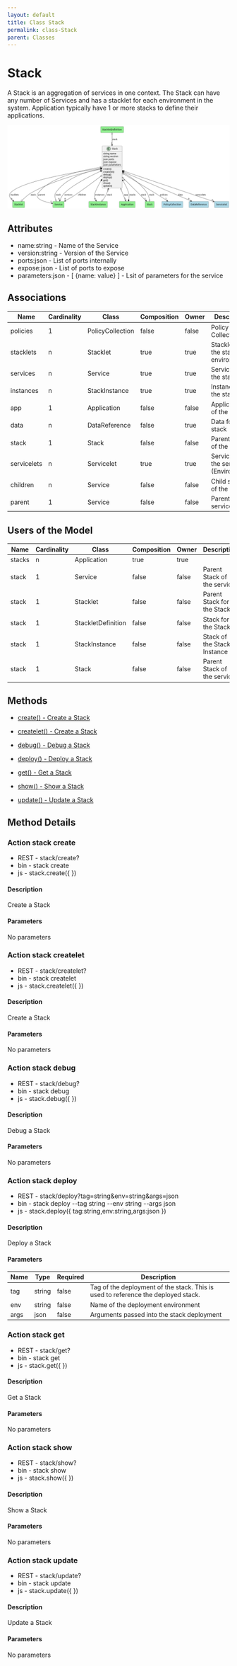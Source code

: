 ```yaml
---
layout: default
title: Class Stack
permalink: class-Stack
parent: Classes
---
```


# Stack

A Stack is an aggregation of services in one context. The Stack can have any number of Services and has a stacklet for each environment in the system. Application typically have 1 or more stacks to define their applications.

![Logical Diagram](./logical.png)

## Attributes

* name:string - Name of the Service
* version:string - Version of the Service
* ports:json - List of ports internally
* expose:json - List of ports to expose
* parameters:json - [ {name: value} ] - Lsit of parameters for the service


## Associations

| Name | Cardinality | Class | Composition | Owner | Description |
| --- | --- | --- | --- | --- | --- |
| policies | 1 | PolicyCollection | false | false | Policy Collection |
| stacklets | n | Stacklet | true | true | Stacklets of the stack and environment |
| services | n | Service | true | true | Services of the stack |
| instances | n | StackInstance | true | true | Instances of the stack |
| app | 1 | Application | false | false | Applications of the stacks |
| data | n | DataReference | false | true | Data for the stack |
| stack | 1 | Stack | false | false | Parent Stack of the service |
| servicelets | n | Servicelet | true | true | Servicelets of the service (Environment) |
| children | n | Service | false | false | Child services of the service |
| parent | 1 | Service | false | false | Parent of the service |



## Users of the Model

| Name | Cardinality | Class | Composition | Owner | Description |
| --- | --- | --- | --- | --- | --- |
| stacks | n | Application | true | true |  |
| stack | 1 | Service | false | false | Parent Stack of the service |
| stack | 1 | Stacklet | false | false | Parent Stack for the Stacklet |
| stack | 1 | StackletDefinition | false | false | Stack for the Stacklet |
| stack | 1 | StackInstance | false | false | Stack of the Stack Instance |
| stack | 1 | Stack | false | false | Parent Stack of the service |





## Methods

* [create() - Create a Stack](#action-create)

* [createlet() - Create a Stack](#action-createlet)

* [debug() - Debug a Stack](#action-debug)

* [deploy() - Deploy a Stack](#action-deploy)

* [get() - Get a Stack](#action-get)

* [show() - Show a Stack](#action-show)

* [update() - Update a Stack](#action-update)


<h2>Method Details</h2>
    
### Action stack create



* REST - stack/create?
* bin - stack create 
* js - stack.create({  })

#### Description
Create a Stack

#### Parameters

No parameters



### Action stack createlet



* REST - stack/createlet?
* bin - stack createlet 
* js - stack.createlet({  })

#### Description
Create a Stack

#### Parameters

No parameters



### Action stack debug



* REST - stack/debug?
* bin - stack debug 
* js - stack.debug({  })

#### Description
Debug a Stack

#### Parameters

No parameters



### Action stack deploy



* REST - stack/deploy?tag=string&amp;env=string&amp;args=json
* bin - stack deploy --tag string --env string --args json
* js - stack.deploy({ tag:string,env:string,args:json })

#### Description
Deploy a Stack

#### Parameters

| Name | Type | Required | Description |
|---|---|---|---|
| tag | string |false | Tag of the deployment of the stack. This is used to reference the deployed stack. |
| env | string |false | Name of the deployment environment |
| args | json |false | Arguments passed into the stack deployment |




### Action stack get



* REST - stack/get?
* bin - stack get 
* js - stack.get({  })

#### Description
Get a Stack

#### Parameters

No parameters



### Action stack show



* REST - stack/show?
* bin - stack show 
* js - stack.show({  })

#### Description
Show a Stack

#### Parameters

No parameters



### Action stack update



* REST - stack/update?
* bin - stack update 
* js - stack.update({  })

#### Description
Update a Stack

#### Parameters

No parameters




